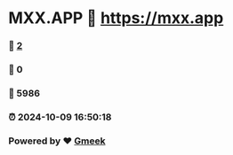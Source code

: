 # MXX.APP :link: https://mxx.app 
### :page_facing_up: [2](https://mxx.app/tag.html) 
### :speech_balloon: 0 
### :hibiscus: 5986 
### :alarm_clock: 2024-10-09 16:50:18 
### Powered by :heart: [Gmeek](https://github.com/Meekdai/Gmeek)
